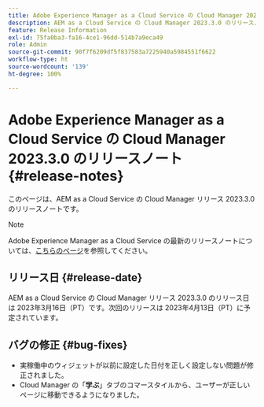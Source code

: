 ```yaml
---
title: Adobe Experience Manager as a Cloud Service の Cloud Manager 2023.3.0 のリリースノート
description: AEM as a Cloud Service の Cloud Manager 2023.3.0 のリリースノートです。
feature: Release Information
exl-id: 75fa0ba3-fa16-4ce1-96dd-514b7a9eca49
role: Admin
source-git-commit: 90f7f6209df5f837583a7225940a5984551f6622
workflow-type: ht
source-wordcount: '139'
ht-degree: 100%

---
```


# Adobe Experience Manager as a Cloud Service の Cloud Manager 2023.3.0 のリリースノート {#release-notes}

このページは、AEM as a Cloud Service の Cloud Manager リリース 2023.3.0 のリリースノートです。

>[!NOTE]
>
>Adobe Experience Manager as a Cloud Service の最新のリリースノートについては、[こちらのページ](/help/release-notes/release-notes-cloud/release-notes-current.md)を参照してください。

## リリース日 {#release-date}

AEM as a Cloud Service の Cloud Manager リリース 2023.3.0 のリリース日は 2023年3月16日（PT）です。次回のリリースは 2023年4月13日（PT）に予定されています。

## バグの修正 {#bug-fixes}

* 実稼働中のウィジェットが以前に設定した日付を正しく設定しない問題が修正されました。
* Cloud Manager の「**学ぶ**」タブのコマースタイルから、ユーザーが正しいページに移動できるようになりました。
